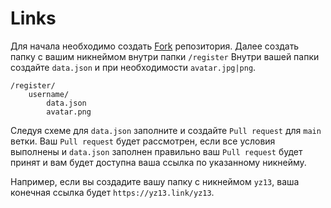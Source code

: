 # Links

Для начала необходимо создать [Fork](https://github.com/yz13-dev/links/fork) репозитория.
Далее создать папку с вашим никнеймом внутри папки `/register`
Внутри вашей папки создайте `data.json` и при необходимости `avatar.jpg|png`.

```
/register/
    username/
        data.json
        avatar.png
```

Следуя схеме для `data.json` заполните и создайте `Pull request` для `main` ветки.
Ваш `Pull request` будет рассмотрен, если все условия выполнены 
и `data.json` заполнен правильно ваш `Pull request` будет принят и вам будет доступна ваша ссылка по указанному никнейму.

Например, если вы создадите вашу папку с никнеймом `yz13`, ваша конечная ссылка будет `https://yz13.link/yz13`.

